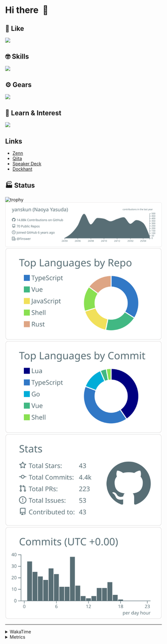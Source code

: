 # Hi there&nbsp; :wave:

## 💌 Like
<img src="https://go-skill-icons.vercel.app/api/icons?i=github" />

## 🤓 Skills
<img src="https://go-skill-icons.vercel.app/api/icons?i=js,ts,vue,nuxtjs,react,nextjs,go,lua,git" />

## ⚙️ Gears
<img src="https://go-skill-icons.vercel.app/api/icons?i=neovim,vscode,githubcopilot,alacritty,tmux" />

## 📖 Learn & Interest
<img src="https://go-skill-icons.vercel.app/api/icons?i=rust,deno,css,zig,playwright,githubactions,storybook,netlify,eslint" />

## Links
- [Zenn](https://zenn.dev/yanskun)
- [Qiita](https://qiita.com/yanskun)
- [Speaker Deck](https://speakerdeck.com/yanskun)
- [Dockhant](https://www.dockhunt.com/users/yanskun)

<!-- https://github.com/ryo-ma/github-profile-trophy -->

## 🏭 Status

<img src="https://github-profile-trophy.vercel.app/?username=yanskun&theme=onedark&row=1" alt="trophy">

<!-- https://github.com/vn7n24fzkq/github-profile-summary-cards -->
<picture>
  <source media="(prefers-color-scheme: dark)" srcset="https://raw.githubusercontent.com/yanskun/yanskun/master/profile-summary-card-output/nord_dark/0-profile-details.svg">
 <img src="https://raw.githubusercontent.com/yanskun/yanskun/master/profile-summary-card-output/default/0-profile-details.svg">
</picture>
<br>
<picture>
  <source media="(prefers-color-scheme: dark)" srcset="https://raw.githubusercontent.com/yanskun/yanskun/master/profile-summary-card-output/nord_dark/1-repos-per-language.svg">
 <img src="https://raw.githubusercontent.com/yanskun/yanskun/master/profile-summary-card-output/default/1-repos-per-language.svg">
</picture>
<picture>
  <source media="(prefers-color-scheme: dark)" srcset="https://raw.githubusercontent.com/yanskun/yanskun/master/profile-summary-card-output/nord_dark/2-most-commit-language.svg">
 <img src="https://raw.githubusercontent.com/yanskun/yanskun/master/profile-summary-card-output/default/2-most-commit-language.svg">
</picture>
<br>
<picture>
  <source media="(prefers-color-scheme: dark)" srcset="https://raw.githubusercontent.com/yanskun/yanskun/master/profile-summary-card-output/nord_dark/3-stats.svg">
 <img src="https://raw.githubusercontent.com/yanskun/yanskun/master/profile-summary-card-output/default/3-stats.svg">
</picture>
<picture>
  <source media="(prefers-color-scheme: dark)" srcset="https://raw.githubusercontent.com/yanskun/yanskun/master/profile-summary-card-output/nord_dark/4-productive-time.svg">
 <img src="https://raw.githubusercontent.com/yanskun/yanskun/master/profile-summary-card-output/default/4-productive-time.svg">
</picture>

---

<details>
  <summary>WakaTime</summary>
<!--START_SECTION:waka-->
**🐱 My GitHub Data** 

> 📦 148.3 kB Used in GitHub's Storage 
 > 
> 🏆 1,437 Contributions in the Year 2025
 > 
> 💼 Opted to Hire
 > 
> 📜 130 Public Repositories 
 > 
> 🔑 4 Private Repositories 
 > 
**I'm an Early 🐤** 

```text
🌞 Morning                16621 commits       ████░░░░░░░░░░░░░░░░░░░░░   15.67 % 
🌆 Daytime                62782 commits       ███████████████░░░░░░░░░░   59.21 % 
🌃 Evening                22982 commits       █████░░░░░░░░░░░░░░░░░░░░   21.67 % 
🌙 Night                  3651 commits        █░░░░░░░░░░░░░░░░░░░░░░░░   03.44 % 
```
📅 **I'm Most Productive on Tuesday** 

```text
Monday                   16525 commits       ████░░░░░░░░░░░░░░░░░░░░░   15.58 % 
Tuesday                  23339 commits       ██████░░░░░░░░░░░░░░░░░░░   22.01 % 
Wednesday                21645 commits       █████░░░░░░░░░░░░░░░░░░░░   20.41 % 
Thursday                 19921 commits       █████░░░░░░░░░░░░░░░░░░░░   18.79 % 
Friday                   18784 commits       ████░░░░░░░░░░░░░░░░░░░░░   17.71 % 
Saturday                 2306 commits        █░░░░░░░░░░░░░░░░░░░░░░░░   02.17 % 
Sunday                   3516 commits        █░░░░░░░░░░░░░░░░░░░░░░░░   03.32 % 
```


📊 **This Week I Spent My Time On** 

```text
🕑︎ Time Zone: Asia/Tokyo

💬 Programming Languages: 
TypeScript               12 hrs 56 mins      ███████████████████░░░░░░   76.22 % 
YAML                     1 hr 12 mins        ██░░░░░░░░░░░░░░░░░░░░░░░   07.16 % 
Other                    53 mins             █░░░░░░░░░░░░░░░░░░░░░░░░   05.30 % 
Go                       36 mins             █░░░░░░░░░░░░░░░░░░░░░░░░   03.54 % 
Protocol Buffer          24 mins             █░░░░░░░░░░░░░░░░░░░░░░░░   02.40 % 

🔥 Editors: 
Neovim                   12 hrs 48 mins      ███████████████████░░░░░░   75.44 % 
VS Code                  4 hrs 10 mins       ██████░░░░░░░░░░░░░░░░░░░   24.56 % 

💻 Operating System: 
Mac                      16 hrs 58 mins      █████████████████████████   100.00 % 
```


 Last Updated on 02/05/2025 05:24:09 UTC
<!--END_SECTION:waka-->
</details>

<details>
  <summary>Metrics</summary>
  <img src="https://github.com/yanskun/yanskun/blob/main/github-metrics.svg" alt="Metrics">
</details>
